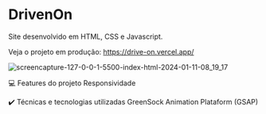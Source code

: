  # DrivenOn
 
Site desenvolvido em HTML, CSS e Javascript.

Veja o projeto em produção: https://drive-on.vercel.app/

![screencapture-127-0-0-1-5500-index-html-2024-01-11-08_19_17](https://github.com/kamilalmeida/DriveOn/assets/87664619/09669e89-1892-4374-97f9-3ce50067494b)



💻 Features do projeto
Responsividade

✔️ Técnicas e tecnologias utilizadas
GreenSock Animation Plataform (GSAP)
